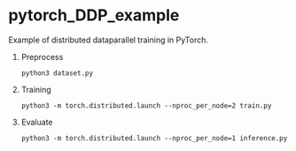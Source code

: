 # pytorch_DDP_example
Example of distributed dataparallel training in PyTorch.

1. Preprocess
   ```
   python3 dataset.py
   ```

2. Training
   ```
   python3 -m torch.distributed.launch --nproc_per_node=2 train.py
   ```

3. Evaluate
   ```
   python3 -m torch.distributed.launch --nproc_per_node=1 inference.py
   ```
